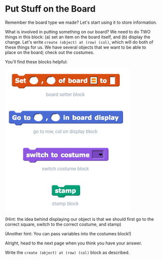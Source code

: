 # Put Stuff on the Board

Remember the board type we made? Let's start using it to store information.

What is involved in putting something on our board? We need to do TWO things in this block: \(a\) set an item on the board itself, and \(b\) display the change. Let's write `create (object) at (row) (col)`, which will do both of these things for us. We have several objects that we want to be able to place on the board; check out the costumes.

You'll find these blocks helpful:

![](../.gitbook/assets/image%20%28185%29.png)

\(Hint: the idea behind displaying our object is that we should first go to the correct square, switch to the correct costume, and stamp\)

\(Another hint: You can pass variables into the costumes block!\)

Alright, head to the next page when you think you have your answer.

Write the `create (object) at (row) (col)` block as described.

